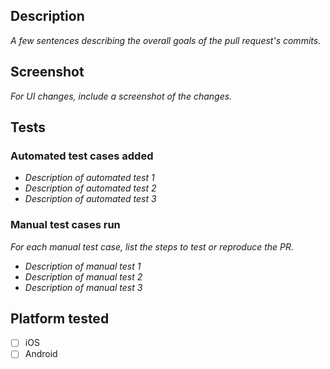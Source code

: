 ## Description
_A few sentences describing the overall goals of the pull request's commits._

## Screenshot
_For UI changes, include a screenshot of the changes._

## Tests
### Automated test cases added
- _Description of automated test 1_
- _Description of automated test 2_
- _Description of automated test 3_

### Manual test cases run
_For each manual test case, list the steps to test or reproduce the PR._
- _Description of manual test 1_
- _Description of manual test 2_
- _Description of manual test 3_

## Platform tested
- [ ] iOS
- [ ] Android
